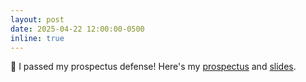 ```yaml
---
layout: post
date: 2025-04-22 12:00:00-0500
inline: true
---
```


:tada: I passed my prospectus defense! Here's my [prospectus](/assets/ut_austin_phd_papers/Zhan%202025%20Prospectus.pdf) and [slides](/assets/ut_austin_phd_papers/(2025-04-22)%20prospectus_defense-v2.pptx).